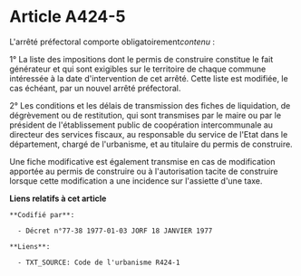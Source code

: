 # Article A424-5

L'arrêté préfectoral comporte obligatoirement*contenu* :

1° La liste des impositions dont le permis de construire constitue le fait générateur et qui sont exigibles sur le territoire
de chaque commune intéressée à la date d'intervention de cet arrêté. Cette liste est modifiée, le cas échéant, par un nouvel
arrêté préfectoral.

2° Les conditions et les délais de transmission des fiches de liquidation, de dégrèvement ou de restitution, qui sont
transmises par le maire ou par le président de l'établissement public de coopération intercommunale au directeur des services
fiscaux, au responsable du service de l'Etat dans le département, chargé de l'urbanisme, et au titulaire du permis de
construire.

Une fiche modificative est également transmise en cas de modification apportée au permis de construire ou à l'autorisation
tacite de construire lorsque cette modification a une incidence sur l'assiette d'une taxe.

**Liens relatifs à cet article**

	**Codifié par**:

	  - Décret n°77-38 1977-01-03 JORF 18 JANVIER 1977

	**Liens**:

	  - TXT_SOURCE: Code de l'urbanisme R424-1
